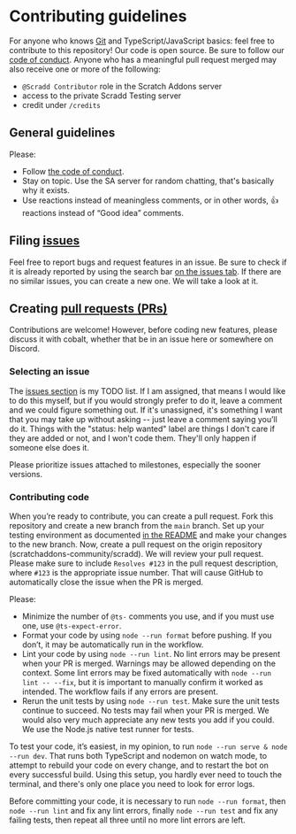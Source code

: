 # Contributing guidelines

For anyone who knows [Git](https://git-scm.com) and TypeScript/JavaScript basics: feel free to contribute to this repository!
Our code is open source.
Be sure to follow our [code of conduct](CODE_OF_CONDUCT.md).
Anyone who has a meaningful pull request merged may also receive one or more of the following:

- `@Scradd Contributor` role in the Scratch Addons server
- access to the private Scradd Testing server
- credit under `/credits`

## General guidelines

Please:

- Follow [the code of conduct](CODE_OF_CONDUCT.md).
- Stay on topic.
  Use the SA server for random chatting, that's basically why it exists.
- Use reactions instead of meaningless comments, or in other words, 👍 reactions instead of “Good idea” comments.

## Filing [issues](https://docs.github.com/en/github/managing-your-work-on-github/about-issues)

Feel free to report bugs and request features in an issue.
Be sure to check if it is already reported by using the search bar [on the issues tab](https://github.com/scratchaddons-community/scradd/issues).
If there are no similar issues, you can create a new one.
We will take a look at it.

## Creating [pull requests (PRs)](https://docs.github.com/en/github/collaborating-with-issues-and-pull-requests/about-pull-requests)

Contributions are welcome!
However, before coding new features, please discuss it with cobalt, whether that be in an issue here or somewhere on Discord.

### Selecting an issue

The [issues section](https://github.com/scratchaddons-community/scradd/issues?q=is%3Aissue+is%3Aopen) is my TODO list.
If I am assigned, that means I would like to do this myself, but if you would strongly prefer to do it, leave a comment and we could figure something out.
If it's unassigned, it's something I want that you may take up without asking -- just leave a comment saying you’ll do it.
Things with the "status: help wanted" label are things I don't care if they are added or not, and I won't code them.
They'll only happen if someone else does it.

Please prioritize issues attached to milestones, especially the sooner versions.

### Contributing code

When you’re ready to contribute, you can create a pull request.
Fork this repository and create a new branch from the `main` branch.
Set up your testing environment as documented [in the README](/README.md#setup) and make your changes to the new branch.
Now, create a pull request on the origin repository (scratchaddons-community/scradd).
We will review your pull request.
Please make sure to include `Resolves #123` in the pull request description, where `#123` is the appropriate issue number.
That will cause GitHub to automatically close the issue when the PR is merged.

Please:

- Minimize the number of `@ts-` comments you use, and if you must use one, use `@ts-expect-error`.
- Format your code by using `node --run format` before pushing.
  If you don’t, it may be automatically run in the workflow.
- Lint your code by using `node --run lint`.
  No lint errors may be present when your PR is merged.
  Warnings may be allowed depending on the context.
  Some lint errors may be fixed automatically with `node --run lint -- --fix`, but it is important to manually confirm it worked as intended.
  The workflow fails if any errors are present.
- Rerun the unit tests by using `node --run test`.
  Make sure the unit tests continue to succeed.
  No tests may fail when your PR is merged.
  We would also very much appreciate any new tests you add if you could.
  We use the Node.js native test runner for tests.

To test your code, it’s easiest, in my opinion, to run `node --run serve & node --run dev`.
That runs both TypeScript and nodemon on watch mode, to attempt to rebuild your code on every change, and to restart the bot on every successful build.
Using this setup, you hardly ever need to touch the terminal, and there's only one place you need to look for error logs.

Before committing your code, it is necessary to run `node --run format`, then `node --run lint` and fix any lint errors, finally `node --run test` and fix any failing tests, then repeat all three until no more lint errors are left.
